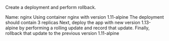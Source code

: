 Create a deployment and perform rollback.

Name: nginx
Using container nginx with version 1.11-alpine
The deployment should contain 3 replicas
Next, deploy the app with new version 1.13-alpine by performing a rolling update and record that update.
Finally, rollback that update to the previous version 1.11-alpine 